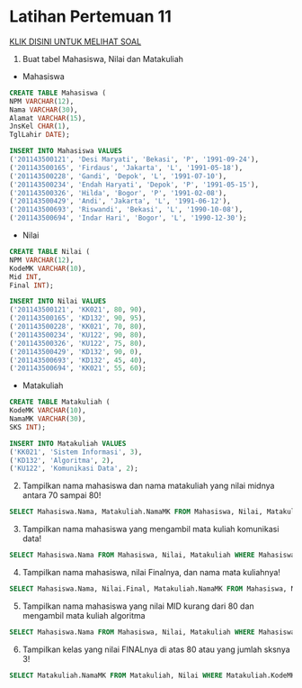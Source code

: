 # Latihan Pertemuan 11

[KLIK DISINI UNTUK MELIHAT SOAL](https://docs.google.com/presentation/d/1kdjtjX2-EJ1tpaRjUaP6BrJjKG2ypK5F/edit#slide=id.p9)

1. Buat tabel Mahasiswa, Nilai dan Matakuliah

-   Mahasiswa

```sql
CREATE TABLE Mahasiswa (
NPM VARCHAR(12),
Nama VARCHAR(30),
Alamat VARCHAR(15),
JnsKel CHAR(1),
TglLahir DATE);
```

```sql
INSERT INTO Mahasiswa VALUES
('201143500121', 'Desi Maryati', 'Bekasi', 'P', '1991-09-24'),
('201143500165', 'Firdaus', 'Jakarta', 'L', '1991-05-18'),
('201143500228', 'Gandi', 'Depok', 'L', '1991-07-10'),
('201143500234', 'Endah Haryati', 'Depok', 'P', '1991-05-15'),
('201143500326', 'Hilda', 'Bogor', 'P', '1991-02-08'),
('201143500429', 'Andi', 'Jakarta', 'L', '1991-06-12'),
('201143500693', 'Riswandi', 'Bekasi', 'L', '1990-10-08'),
('201143500694', 'Indar Hari', 'Bogor', 'L', '1990-12-30');
```

-   Nilai

```sql
CREATE TABLE Nilai (
NPM VARCHAR(12),
KodeMK VARCHAR(10),
Mid INT,
Final INT);
```

```sql
INSERT INTO Nilai VALUES
('201143500121', 'KK021', 80, 90),
('201143500165', 'KD132', 90, 95),
('201143500228', 'KK021', 70, 80),
('201143500234', 'KU122', 90, 80),
('201143500326', 'KU122', 75, 80),
('201143500429', 'KD132', 90, 0),
('201143500693', 'KD132', 45, 40),
('201143500694', 'KK021', 55, 60);
```

-   Matakuliah

```sql
CREATE TABLE Matakuliah (
KodeMK VARCHAR(10),
NamaMK VARCHAR(30),
SKS INT);
```

```sql
INSERT INTO Matakuliah VALUES
('KK021', 'Sistem Informasi', 3),
('KD132', 'Algoritma', 2),
('KU122', 'Komunikasi Data', 2);
```

2. Tampilkan nama mahasiswa dan nama matakuliah yang nilai midnya antara 70 sampai 80!

```sql
SELECT Mahasiswa.Nama, Matakuliah.NamaMK FROM Mahasiswa, Nilai, Matakuliah WHERE Mahasiswa.NPM = Nilai.NPM AND Nilai.KodeMK = Matakuliah.KodeMK AND Nilai.Mid BETWEEN 70 AND 80;
```

3. Tampilkan nama mahasiswa yang mengambil mata kuliah komunikasi data!

```sql
SELECT Mahasiswa.Nama FROM Mahasiswa, Nilai, Matakuliah WHERE Mahasiswa.NPM = Nilai.NPM AND Nilai.KodeMK = Matakuliah.KodeMK AND Matakuliah.NamaMK = 'Komunikasi Data';
```

4. Tampilkan nama mahasiswa, nilai Finalnya, dan nama mata kuliahnya!

```sql
SELECT Mahasiswa.Nama, Nilai.Final, Matakuliah.NamaMK FROM Mahasiswa, Nilai, Matakuliah WHERE Mahasiswa.NPM = Nilai.NPM AND Nilai.KodeMK = Matakuliah.KodeMK;
```

5. Tampilkan nama mahasiswa yang nilai MID kurang dari 80 dan mengambil mata kuliah algoritma

```sql
SELECT Mahasiswa.Nama FROM Mahasiswa, Nilai, Matakuliah WHERE Mahasiswa.NPM = Nilai.NPM AND Nilai.KodeMK = Matakuliah.KodeMK AND Nilai.Mid < 80 AND Matakuliah.NamaMK = 'Algoritma';
```

6. Tampilkan kelas yang nilai FINALnya di atas 80 atau yang jumlah sksnya 3!

```sql
SELECT Matakuliah.NamaMK FROM Matakuliah, Nilai WHERE Matakuliah.KodeMK = Nilai.KodeMK AND Nilai.Final > 80 OR Matakuliah.SKS = 3;
```
